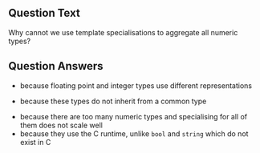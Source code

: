## Question Text

Why cannot we use template specialisations to aggregate all numeric types?

## Question Answers

- because floating point and integer types use different representations
+ because these types do not inherit from a common type
- because there are too many numeric types and specialising for all of them does not scale well
- because they use the C runtime, unlike `bool` and `string` which do not exist in C
